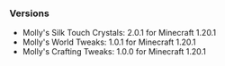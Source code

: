 ### Versions
* Molly's Silk Touch Crystals: 2.0.1 for Minecraft 1.20.1
* Molly's World Tweaks: 1.0.1 for Minecraft 1.20.1
* Molly's Crafting Tweaks: 1.0.0 for Minecraft 1.20.1
